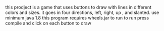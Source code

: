 this prodject is a game that uses buttons to draw with lines in different colors and sizes. it goes in four directions, left, right, up , and slanted. 
use minimum java 1.8
this program requires wheels.jar to run
to run press compile and click on each button to draw